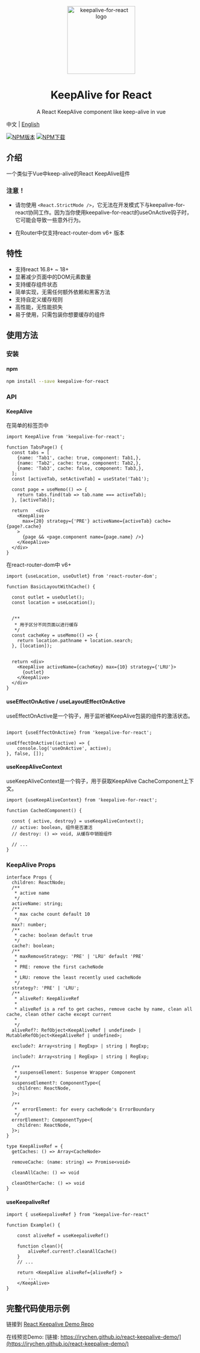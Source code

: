 <p align="center">
  <img width="180" src="./react-keepalive.png" alt="keepalive-for-react logo">
</p>

<div align="center">
  <h1 align="center">
    KeepAlive for React
  </h1>
</div>

<p align="center">A React KeepAlive component like keep-alive in vue</p>

中文 | [English](./README.md)

[![NPM版本](https://img.shields.io/npm/v/keepalive-for-react.svg?style=flat)](https://npmjs.com/package/keepalive-for-react) [![NPM下载](https://img.shields.io/npm/dm/keepalive-for-react.svg?style=flat)](https://npmjs.com/package/keepalive-for-react)

## 介绍

一个类似于Vue中keep-alive的React KeepAlive组件

### 注意！

- 请勿使用 `<React.StrictMode />`，它无法在开发模式下与keepalive-for-react协同工作。因为当你使用keepalive-for-react的useOnActive钩子时，它可能会导致一些意外行为。

- 在Router中仅支持react-router-dom v6+ 版本

## 特性

- 支持react 16.8+ ~ 18+
- 显著减少页面中的DOM元素数量
- 支持缓存组件状态
- 简单实现，无需任何额外依赖和黑客方法
- 支持自定义缓存规则
- 高性能，无性能损失
- 易于使用，只需包装你想要缓存的组件

## 使用方法

### 安装

#### npm

```bash
npm install --save keepalive-for-react 
```

### API

#### KeepAlive

在简单的标签页中

```tsx
import KeepAlive from 'keepalive-for-react';

function TabsPage() {
  const tabs = [
    {name: 'Tab1', cache: true, component: Tab1,},
    {name: 'Tab2', cache: true, component: Tab2,},
    {name: 'Tab3', cache: false, component: Tab3,},
  ];
  const [activeTab, setActiveTab] = useState('Tab1');

  const page = useMemo(() => {
    return tabs.find(tab => tab.name === activeTab);
  }, [activeTab]);

  return   <div>
    <KeepAlive
      max={20} strategy={'PRE'} activeName={activeTab} cache={page?.cache}
    >
      {page && <page.component name={page.name} />}
    </KeepAlive>
  </div>
}
```


在react-router-dom中 v6+

```tsx
import {useLocation, useOutlet} from 'react-router-dom';

function BasicLayoutWithCache() {
  
  const outlet = useOutlet();
  const location = useLocation();


  /**
   * 用于区分不同页面以进行缓存
   */
  const cacheKey = useMemo(() => {
    return location.pathname + location.search;
  }, [location]);


  return <div>
    <KeepAlive activeName={cacheKey} max={10} strategy={'LRU'}>
      {outlet}
    </KeepAlive>
  </div>
}
```


#### useEffectOnActive / useLayoutEffectOnActive

useEffectOnActive是一个钩子，用于监听被KeepAlive包装的组件的激活状态。

```tsx

import {useEffectOnActive} from 'keepalive-for-react';

useEffectOnActive((active) => {
    console.log('useOnActive', active);
}, false, []);

```

#### useKeepAliveContext

useKeepAliveContext是一个钩子，用于获取KeepAlive CacheComponent上下文。

```tsx
import {useKeepAliveContext} from 'keepalive-for-react';

function CachedComponent() {
  
  const { active, destroy} = useKeepAliveContext();
  // active: boolean, 组件是否激活
  // destroy: () => void, 从缓存中销毁组件

  // ...
}
```

### KeepAlive Props

```tsx
interface Props {
  children: ReactNode;
  /**
   * active name
   */
  activeName: string;
  /**
   * max cache count default 10
   */
  max?: number;
  /**
   * cache: boolean default true
   */
  cache?: boolean;
  /**
   * maxRemoveStrategy: 'PRE' | 'LRU' default 'PRE'
   *
   * PRE: remove the first cacheNode
   *
   * LRU: remove the least recently used cacheNode
   */
  strategy?: 'PRE' | 'LRU';
  /**
   * aliveRef: KeepAliveRef
   *
   * aliveRef is a ref to get caches, remove cache by name, clean all cache, clean other cache except current
   *
   */
  aliveRef?: RefObject<KeepAliveRef | undefined> | MutableRefObject<KeepAliveRef | undefined>;

  exclude?: Array<string | RegExp> | string | RegExp;

  include?: Array<string | RegExp> | string | RegExp;

  /**
   * suspenseElement: Suspense Wrapper Component
   */
  suspenseElement?: ComponentType<{
    children: ReactNode,
  }>;

  /**
   *  errorElement: for every cacheNode's ErrorBoundary 
   */
  errorElement?: ComponentType<{
    children: ReactNode,
  }>;
}

type KeepAliveRef = {
  getCaches: () => Array<CacheNode>

  removeCache: (name: string) => Promise<void>

  cleanAllCache: () => void

  cleanOtherCache: () => void
}
```

#### useKeepaliveRef

```tsx
import { useKeepaliveRef } from "keepalive-for-react"

function Example() {

    const aliveRef = useKeepaliveRef()
    
    function clean(){
        aliveRef.current?.cleanAllCache()
    }
    // ...
    
    return <KeepAlive aliveRef={aliveRef} >
        ...
    </KeepAlive>
}

```


## 完整代码使用示例

链接到 [React Keepalive Demo Repo](https://github.com/irychen/react-keepalive-demo)

在线预览Demo: [链接: https://irychen.github.io/react-keepalive-demo/](https://irychen.github.io/react-keepalive-demo/)
